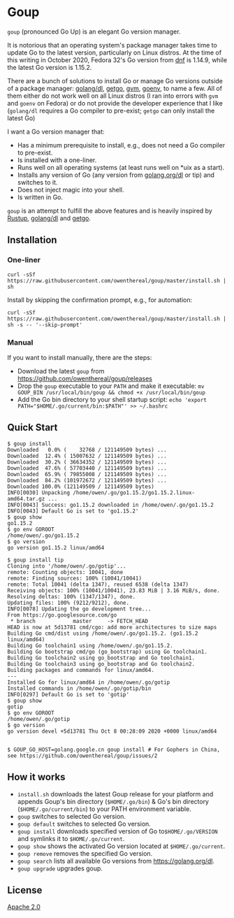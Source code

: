 # Goup

`goup` (pronounced Go Up) is an elegant Go version manager.

It is notorious that an operating system's package manager takes time to update Go to the latest version, particularly on Linux distros.
At the time of this writing in October 2020, Fedora 32's Go version from [dnf](https://fedoraproject.org/wiki/DNF) is 1.14.9, while the latest Go version is 1.15.2.

There are a bunch of solutions to install Go or manage Go versions outside of a package manager:
[golang/dl](https://github.com/golang/dl), [getgo](https://github.com/golang/tools/tree/master/cmd/getgo), [gvm](https://github.com/moovweb/gvm), [goenv](https://github.com/syndbg/goenv), to name a few.
All of them either do not work well on all Linux distros (I ran into errors with `gvm` and `goenv` on Fedora) or do not provide the developer experience that I like (`golang/dl` requires a Go compiler to pre-exist; `getgo` can only install the latest Go)

I want a Go version manager that:

* Has a minimum prerequisite to install, e.g., does not need a Go compiler to pre-exist.
* Is installed with a one-liner.
* Runs well on all operating systems (at least runs well on *uix as a start).
* Installs any version of Go (any version from [golang.org/dl](https://golang.org/dl) or tip) and switches to it.
* Does not inject magic into your shell.
* Is written in Go.

`goup` is an attempt to fulfill the above features and is heavily inspired by [Rustup](https://rustup.rs/), [golang/dl](https://github.com/golang/dl) and [getgo](https://github.com/golang/tools/tree/master/cmd/getgo).

## Installation

### One-liner

```
curl -sSf https://raw.githubusercontent.com/owenthereal/goup/master/install.sh | sh
```

Install by skipping the confirmation prompt, e.g., for automation:

```
curl -sSf https://raw.githubusercontent.com/owenthereal/goup/master/install.sh | sh -s -- '--skip-prompt'
```

### Manual

If you want to install manually, there are the steps:

* Download the latest `goup` from https://github.com/owenthereal/goup/releases
* Drop the `goup` executable to your `PATH` and make it executable: `mv GOUP_BIN /usr/local/bin/goup && chmod +x /usr/local/bin/goup`
* Add the Go bin directory to your shell startup script: `echo 'export PATH="$HOME/.go/current/bin:$PATH"' >> ~/.bashrc`

## Quick Start

```
$ goup install
Downloaded   0.0% (    32768 / 121149509 bytes) ...
Downloaded  12.4% ( 15007632 / 121149509 bytes) ...
Downloaded  30.2% ( 36634352 / 121149509 bytes) ...
Downloaded  47.6% ( 57703440 / 121149509 bytes) ...
Downloaded  65.9% ( 79855008 / 121149509 bytes) ...
Downloaded  84.2% (101972672 / 121149509 bytes) ...
Downloaded 100.0% (121149509 / 121149509 bytes)
INFO[0030] Unpacking /home/owen/.go/go1.15.2/go1.15.2.linux-amd64.tar.gz ...
INFO[0043] Success: go1.15.2 downloaded in /home/owen/.go/go1.15.2
INFO[0043] Default Go is set to 'go1.15.2'
$ goup show
go1.15.2
$ go env GOROOT
/home/owen/.go/go1.15.2
$ go version
go version go1.15.2 linux/amd64

$ goup install tip
Cloning into '/home/owen/.go/gotip'...
remote: Counting objects: 10041, done
remote: Finding sources: 100% (10041/10041)
remote: Total 10041 (delta 1347), reused 6538 (delta 1347)
Receiving objects: 100% (10041/10041), 23.83 MiB | 3.16 MiB/s, done.
Resolving deltas: 100% (1347/1347), done.
Updating files: 100% (9212/9212), done.
INFO[0078] Updating the go development tree...
From https://go.googlesource.com/go
 * branch            master     -> FETCH_HEAD
HEAD is now at 5d13781 cmd/cgo: add more architectures to size maps
Building Go cmd/dist using /home/owen/.go/go1.15.2. (go1.15.2 linux/amd64)
Building Go toolchain1 using /home/owen/.go/go1.15.2.
Building Go bootstrap cmd/go (go_bootstrap) using Go toolchain1.
Building Go toolchain2 using go_bootstrap and Go toolchain1.
Building Go toolchain3 using go_bootstrap and Go toolchain2.
Building packages and commands for linux/amd64.
---
Installed Go for linux/amd64 in /home/owen/.go/gotip
Installed commands in /home/owen/.go/gotip/bin
INFO[0297] Default Go is set to 'gotip'
$ goup show
gotip
$ go env GOROOT
/home/owen/.go/gotip
$ go version
go version devel +5d13781 Thu Oct 8 00:28:09 2020 +0000 linux/amd64


$ GOUP_GO_HOST=golang.google.cn goup install # For Gophers in China, see https://github.com/owenthereal/goup/issues/2
```

## How it works

* `install.sh` downloads the latest Goup release for your platform and appends Goup's bin directory (`$HOME/.go/bin`) & Go's bin directory (`$HOME/.go/current/bin`) to your PATH environment variable.
* `goup` switches to selected Go version.
* `goup default` switches to selected Go version.
* `goup install` downloads specified version of Go to`$HOME/.go/VERSION` and symlinks it to `$HOME/.go/current`.
* `goup show` shows the activated Go version located at `$HOME/.go/current`.
* `goup remove` removes the specified Go version.
* `goup search` lists all available Go versions from https://golang.org/dl.
* `goup upgrade` upgrades goup.

## License

[Apache 2.0](https://github.com/owenthereal/goup/blob/master/LICENSE)
